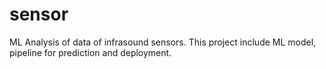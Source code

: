 # sensor
ML Analysis of data of infrasound sensors. This project include ML model, pipeline for prediction and deployment. 
